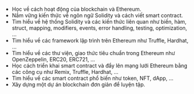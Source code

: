 - Học về cách hoạt động của blockchain và Ethereum.
- Nắm vững kiến thức về ngôn ngữ Solidity và cách viết smart contract.
- Tìm hiểu về hệ thống Solidity và các kiến thức liên quan như biến, hàm, struct, mapping, modifiers, events, error handling, testing, optimization, ...
- Tìm hiểu về các framework lập trình trên Ethereum như Truffle, Hardhat, ...
- Tìm hiểu về các thư viện, giao thức tiêu chuẩn trong Ethereum như OpenZeppelin, ERC20, ERC721, ...
- Học cách triển khai smart contract và đẩy lên mạng lưới Ethereum bằng các công cụ như Remix, Truffle, Hardhat, ...
- Tìm hiểu về các smart contract phổ biến như token, NFT, dApp, ...
- Xây dựng một dự án blockchain đơn giản để luyện tập.